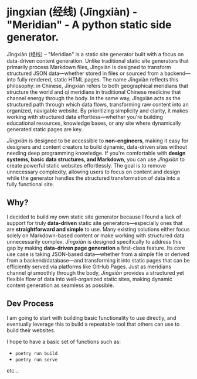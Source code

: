 # jingxian (经线) (Jīngxiàn) - "Meridian" - A python static side generator.

Jīngxiàn (经线) – "Meridian" is a static site generator built with a focus on data-driven content generation. Unlike traditional static site generators that primarily process Markdown files, Jīngxiàn is designed to transform structured JSON data—whether stored in files or sourced from a backend—into fully rendered, static HTML pages. The name Jīngxiàn reflects this philosophy: in Chinese, Jīngxiàn refers to both geographical meridians that structure the world and qì meridians in traditional Chinese medicine that channel energy through the body. In the same way, Jīngxiàn acts as the structured path through which data flows, transforming raw content into an organized, navigable website. By prioritizing simplicity and clarity, it makes working with structured data effortless—whether you're building educational resources, knowledge bases, or any site where dynamically generated static pages are key.

*Jīngxiàn* is designed to be accessible to **non-engineers**, making it easy for designers and content creators to build dynamic, data-driven sites without needing deep programming knowledge. If you're comfortable with **design systems, basic data structures, and Markdown**, you can use *Jīngxiàn* to create powerful static websites effortlessly. The goal is to remove unnecessary complexity, allowing users to focus on content and design while the generator handles the structured transformation of data into a fully functional site.

## Why?

I decided to build my own static site generator because I found a lack of support for truly **data-driven** static site generators—especially ones that are **straightforward and simple** to use. Many existing solutions either focus solely on Markdown-based content or make working with structured data unnecessarily complex. *Jīngxiàn* is designed specifically to address this gap by making **data-driven page generation** a first-class feature. Its core use case is taking JSON-based data—whether from a simple file or derived from a backend/database—and transforming it into static pages that can be efficiently served via platforms like GitHub Pages. Just as meridians channel *qì* smoothly through the body, *Jīngxiàn* provides a structured yet flexible flow of data into well-organized static sites, making dynamic content generation as seamless as possible.

## Dev Process

I am going to start with building basic functionality to use directly, and eventually leverage this to build a repeatable tool that others can use to build their websites.


I hope to have a basic set of functions such as:

- `poetry run build`
- `poetry run serve`

etc...